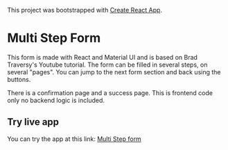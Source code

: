This project was bootstrapped with [Create React App](https://github.com/facebook/create-react-app).

# Multi Step Form

This form is made with React and Material UI and is based on Brad Traversy's Youtube tutorial. The form can be filled in several steps, on several "pages". You can jump to the next form section and back using the buttons.

There is a confirmation page and a success page. This is frontend code only no backend logic is included.

## Try live app

You can try the app at this link: [Multi Step form](https://aszucsak.github.io/Multi-step-form)
